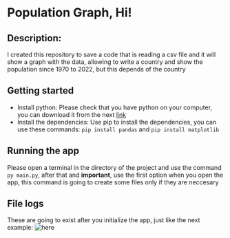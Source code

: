 # Population Graph, Hi!
## Description: 
I created this repository to save a code that is reading a csv file and it will show a graph with the data, allowing to write a country and show the population since 1970 to 2022, but this depends of the country
## Getting started
- Install python: Please check that you have python on your computer, you can download it from the next [link](https://www.python.org/downloads/)
- Install the dependencies: Use pip to install the dependencies, you can use these commands: `pip install pandas` and `pip install matplotlib`
## Running the app
Please open a terminal in the directory of the project and use the command `py main.py`, after that and **important**, use the first option when you open the app, this command is going to create some files only if they are neccesary
## File logs
These are going to exist after you initialize the app, just like the next example: ![here](https://i.postimg.cc/tTbnJxXd/Upload.png)